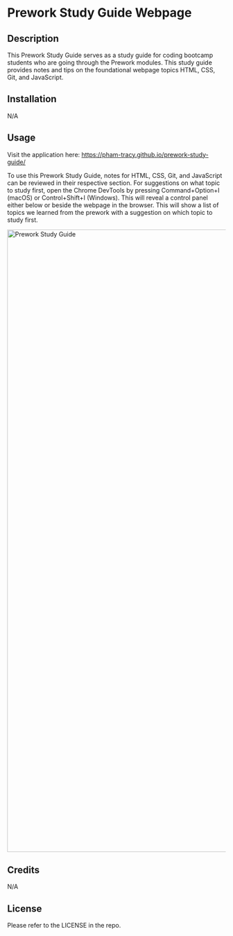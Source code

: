 # Prework Study Guide Webpage

## Description

This Prework Study Guide serves as a study guide for coding bootcamp students who are going through the Prework modules. This study guide provides notes and tips on the foundational webpage topics HTML, CSS, Git, and JavaScript. 


## Installation

N/A

## Usage

Visit the application here: https://pham-tracy.github.io/prework-study-guide/

To use this Prework Study Guide, notes for HTML, CSS, Git, and JavaScript can be reviewed in their respective section. For suggestions on what topic to study first, open the Chrome DevTools by pressing Command+Option+I (macOS) or Control+Shift+I (Windows). This will reveal a control panel either below or beside the webpage in the browser. This will show a list of topics we learned from the prework with a suggestion on which topic to study first.


<img width="1432" alt="Prework Study Guide" src="https://user-images.githubusercontent.com/110097504/190923715-d1fbc5f8-f253-4dd3-9692-9714ee314eb4.png">


## Credits

N/A

## License

Please refer to the LICENSE in the repo.

